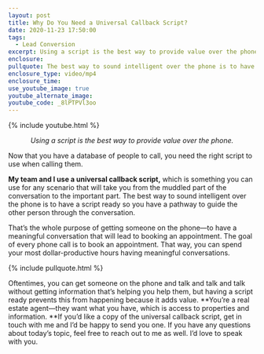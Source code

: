 ```yaml
---
layout: post
title: Why Do You Need a Universal Callback Script?
date: 2020-11-23 17:50:00
tags:
  - Lead Conversion
excerpt: Using a script is the best way to provide value over the phone.
enclosure:
pullquote: The best way to sound intelligent over the phone is to have a script ready.
enclosure_type: video/mp4
enclosure_time:
use_youtube_image: true
youtube_alternate_image:
youtube_code: _8lPTPVl3oo
---
```


{% include youtube.html %}

<p style="text-align: center;"><em>Using a script is the best way to provide value over the phone.</em></p>

Now that you have a database of people to call, you need the right script to use when calling them.&nbsp;

**My team and I use a universal callback script,** which is something you can use for any scenario that will take you from the muddled part of the conversation to the important part. The best way to sound intelligent over the phone is to have a script ready so you have a pathway to guide the other person through the conversation.&nbsp;

That’s the whole purpose of getting someone on the phone—to have a meaningful conversation that will lead to booking an appointment. The goal of every phone call is to book an appointment. That way, you can spend your most dollar-productive hours having meaningful conversations.

{% include pullquote.html %}

Oftentimes, you can get someone on the phone and talk and talk and talk without getting information that’s helping you help them, but having a script ready prevents this from happening because it adds value. **You’re a real estate agent—they want what you have, which is access to properties and information.&nbsp;**If you’d like a copy of the universal callback script, get in touch with me and I’d be happy to send you one. If you have any questions about today’s topic, feel free to reach out to me as well. I’d love to speak with you.